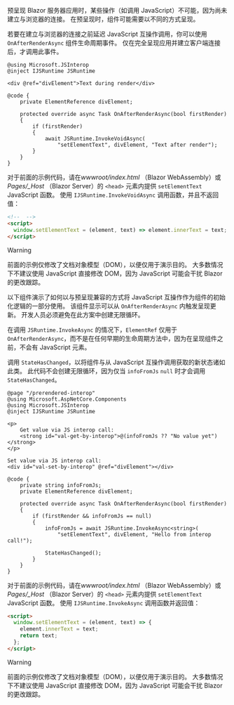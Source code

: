 预呈现 Blazor 服务器应用时，某些操作（如调用 JavaScript）不可能，因为尚未建立与浏览器的连接。 在预呈现时，组件可能需要以不同的方式呈现。

若要在建立与浏览器的连接之前延迟 JavaScript 互操作调用，你可以使用 `OnAfterRenderAsync` 组件生命周期事件。 仅在完全呈现应用并建立客户端连接后，才调用此事件。

```cshtml
@using Microsoft.JSInterop
@inject IJSRuntime JSRuntime

<div @ref="divElement">Text during render</div>

@code {
    private ElementReference divElement;

    protected override async Task OnAfterRenderAsync(bool firstRender)
    {
        if (firstRender)
        {
            await JSRuntime.InvokeVoidAsync(
                "setElementText", divElement, "Text after render");
        }
    }
}
```

对于前面的示例代码，请在*wwwroot/index.html* （Blazor WebAssembly）或*Pages/_Host* （Blazor Server）的 `<head>` 元素内提供 `setElementText` JavaScript 函数。 使用 `IJSRuntime.InvokeVoidAsync` 调用函数，并且不返回值：

```html
<!--  -->
<script>
  window.setElementText = (element, text) => element.innerText = text;
</script>
```

> [!WARNING]
> 前面的示例仅修改了文档对象模型（DOM），以便仅用于演示目的。 大多数情况下不建议使用 JavaScript 直接修改 DOM，因为 JavaScript 可能会干扰 Blazor 的更改跟踪。

以下组件演示了如何以与预呈现兼容的方式将 JavaScript 互操作作为组件的初始化逻辑的一部分使用。 该组件显示可以从 `OnAfterRenderAsync` 内触发呈现更新。 开发人员必须避免在此方案中创建无限循环。

在调用 `JSRuntime.InvokeAsync` 的情况下，`ElementRef` 仅用于 `OnAfterRenderAsync`，而不是在任何早期的生命周期方法中，因为在呈现组件之前，不会有 JavaScript 元素。

调用 `StateHasChanged`，以将组件与从 JavaScript 互操作调用获取的新状态诸如此类。 此代码不会创建无限循环，因为仅当 `infoFromJs` `null` 时才会调用 `StateHasChanged`。

```cshtml
@page "/prerendered-interop"
@using Microsoft.AspNetCore.Components
@using Microsoft.JSInterop
@inject IJSRuntime JSRuntime

<p>
    Get value via JS interop call:
    <strong id="val-get-by-interop">@(infoFromJs ?? "No value yet")</strong>
</p>

Set value via JS interop call:
<div id="val-set-by-interop" @ref="divElement"></div>

@code {
    private string infoFromJs;
    private ElementReference divElement;

    protected override async Task OnAfterRenderAsync(bool firstRender)
    {
        if (firstRender && infoFromJs == null)
        {
            infoFromJs = await JSRuntime.InvokeAsync<string>(
                "setElementText", divElement, "Hello from interop call!");

            StateHasChanged();
        }
    }
}
```

对于前面的示例代码，请在*wwwroot/index.html* （Blazor WebAssembly）或*Pages/_Host* （Blazor Server）的 `<head>` 元素内提供 `setElementText` JavaScript 函数。 使用 `IJSRuntime.InvokeAsync` 调用函数并返回值：

```html
<script>
  window.setElementText = (element, text) => {
    element.innerText = text;
    return text;
  };
</script>
```

> [!WARNING]
> 前面的示例仅修改了文档对象模型（DOM），以便仅用于演示目的。 大多数情况下不建议使用 JavaScript 直接修改 DOM，因为 JavaScript 可能会干扰 Blazor 的更改跟踪。
